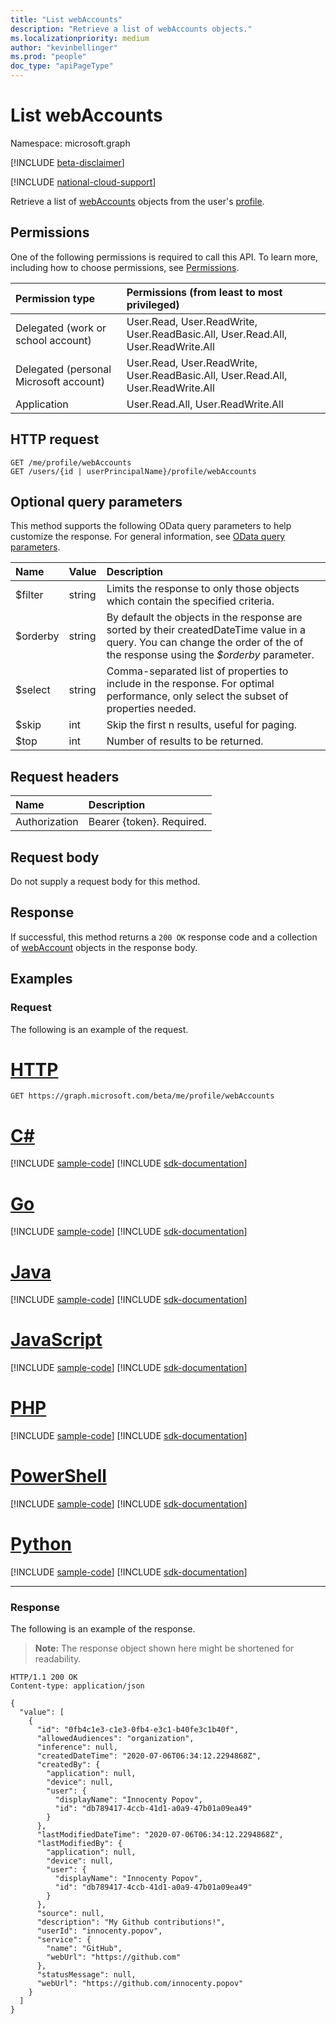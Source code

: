 ```yaml
---
title: "List webAccounts"
description: "Retrieve a list of webAccounts objects."
ms.localizationpriority: medium
author: "kevinbellinger"
ms.prod: "people"
doc_type: "apiPageType"
---
```


# List webAccounts

Namespace: microsoft.graph

[!INCLUDE [beta-disclaimer](../../includes/beta-disclaimer.md)]

[!INCLUDE [national-cloud-support](../../includes/all-clouds.md)]

Retrieve a list of [webAccounts](../resources/webaccount.md) objects from the user's [profile](../resources/profile.md).

## Permissions

One of the following permissions is required to call this API. To learn more, including how to choose permissions, see [Permissions](/graph/permissions-reference).

| Permission type                        | Permissions (from least to most privileged)                                      |
|:---------------------------------------|:---------------------------------------------------------------------------------|
| Delegated (work or school account)     | User.Read, User.ReadWrite, User.ReadBasic.All, User.Read.All, User.ReadWrite.All |
| Delegated (personal Microsoft account) | User.Read, User.ReadWrite, User.ReadBasic.All, User.Read.All, User.ReadWrite.All |
| Application                            | User.Read.All, User.ReadWrite.All                            |

## HTTP request

<!-- { "blockType": "ignored" } -->

```http
GET /me/profile/webAccounts
GET /users/{id | userPrincipalName}/profile/webAccounts
```

## Optional query parameters

This method supports the following OData query parameters to help customize the response. For general information, see [OData query parameters](/graph/query-parameters).

|Name            |Value    |Description                                                                                                                                                                 |
|:---------------|:--------|:---------------------------------------------------------------------------------------------------------------------------------------------------------------------------|
|$filter         |string   |Limits the response to only those objects which contain the specified criteria.                                                                                             |
|$orderby        |string   |By default the objects in the response are sorted by their createdDateTime value in a query. You can change the order of the of the response using the *$orderby* parameter.|
|$select         |string   |Comma-separated list of properties to include in the response. For optimal performance, only select the subset of properties needed.                                        |
|$skip           |int      |Skip the first n results, useful for paging.                                                                                                                                |
|$top            |int      |Number of results to be returned.                                                                                                                                           |

## Request headers

| Name           |Description                  |
|:---------------|:----------------------------|
| Authorization  | Bearer {token}. Required.   |

## Request body

Do not supply a request body for this method.

## Response

If successful, this method returns a `200 OK` response code and a collection of [webAccount](../resources/webaccount.md) objects in the response body.

## Examples

### Request

The following is an example of the request.

# [HTTP](#tab/http)
<!-- {
  "blockType": "request",
  "name": "get_webaccounts"
}-->

```msgraph-interactive
GET https://graph.microsoft.com/beta/me/profile/webAccounts
```

# [C#](#tab/csharp)
[!INCLUDE [sample-code](../includes/snippets/csharp/get-webaccounts-csharp-snippets.md)]
[!INCLUDE [sdk-documentation](../includes/snippets/snippets-sdk-documentation-link.md)]

# [Go](#tab/go)
[!INCLUDE [sample-code](../includes/snippets/go/get-webaccounts-go-snippets.md)]
[!INCLUDE [sdk-documentation](../includes/snippets/snippets-sdk-documentation-link.md)]

# [Java](#tab/java)
[!INCLUDE [sample-code](../includes/snippets/java/get-webaccounts-java-snippets.md)]
[!INCLUDE [sdk-documentation](../includes/snippets/snippets-sdk-documentation-link.md)]

# [JavaScript](#tab/javascript)
[!INCLUDE [sample-code](../includes/snippets/javascript/get-webaccounts-javascript-snippets.md)]
[!INCLUDE [sdk-documentation](../includes/snippets/snippets-sdk-documentation-link.md)]

# [PHP](#tab/php)
[!INCLUDE [sample-code](../includes/snippets/php/get-webaccounts-php-snippets.md)]
[!INCLUDE [sdk-documentation](../includes/snippets/snippets-sdk-documentation-link.md)]

# [PowerShell](#tab/powershell)
[!INCLUDE [sample-code](../includes/snippets/powershell/get-webaccounts-powershell-snippets.md)]
[!INCLUDE [sdk-documentation](../includes/snippets/snippets-sdk-documentation-link.md)]

# [Python](#tab/python)
[!INCLUDE [sample-code](../includes/snippets/python/get-webaccounts-python-snippets.md)]
[!INCLUDE [sdk-documentation](../includes/snippets/snippets-sdk-documentation-link.md)]

---

### Response

The following is an example of the response.

> **Note:** The response object shown here might be shortened for readability.

<!-- {
  "blockType": "response",
  "truncated": true,
  "@odata.type": "microsoft.graph.webAccount",
  "isCollection": true
} -->

```http
HTTP/1.1 200 OK
Content-type: application/json

{
  "value": [
    {
      "id": "0fb4c1e3-c1e3-0fb4-e3c1-b40fe3c1b40f",
      "allowedAudiences": "organization",
      "inference": null,
      "createdDateTime": "2020-07-06T06:34:12.2294868Z",
      "createdBy": {
        "application": null,
        "device": null,
        "user": {
          "displayName": "Innocenty Popov",
          "id": "db789417-4ccb-41d1-a0a9-47b01a09ea49"
        }
      },
      "lastModifiedDateTime": "2020-07-06T06:34:12.2294868Z",
      "lastModifiedBy": {
        "application": null,
        "device": null,
        "user": {
          "displayName": "Innocenty Popov",
          "id": "db789417-4ccb-41d1-a0a9-47b01a09ea49"
        }
      },
      "source": null,
      "description": "My Github contributions!",
      "userId": "innocenty.popov",
      "service": {
        "name": "GitHub",
        "webUrl": "https://github.com"
      },
      "statusMessage": null,
      "webUrl": "https://github.com/innocenty.popov"
    }
  ]
}
```


